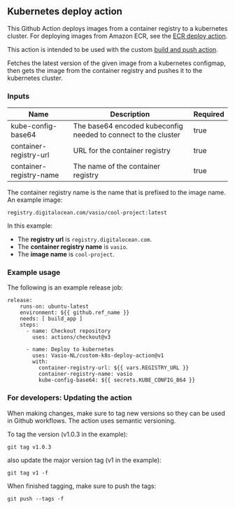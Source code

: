 ## Kubernetes deploy action

This Github Action deploys images from a container registry to a kubernetes cluster.
For deploying images from Amazon ECR, see the [ECR deploy action](https://github.com/Vasio-NL/custom-k8s-deploy-ECR-action).

This action is intended to be used with the custom [build and push action](https://github.com/Vasio-NL/custom-build-and-push-action).

Fetches the latest version of the given image from a kubernetes configmap, then gets the image from the container registry and pushes it to the kubernetes cluster.

### Inputs

| Name                    | Description | Required |
|-------------------------| --- | --- |
| kube-config-base64      | The base64 encoded kubeconfig needed to connect to the cluster | true |
| container-registry-url  | URL for the container registry | true |
| container-registry-name | The name of the container registry | true |

The container registry name is the name that is prefixed to the image name. An example image:

`registry.digitalocean.com/vasio/cool-project:latest`

In this example:
- The <b>registry url</b> is `registry.digitalocean.com`.
- The <b>container registry name</b> is `vasio`.
- The <b>image name</b> is `cool-project`.


### Example usage

The following is an example release job:

```
release:
    runs-on: ubuntu-latest
    environment: ${{ github.ref_name }}
    needs: [ build_app ]
    steps:
      - name: Checkout repository
        uses: actions/checkout@v3

      - name: Deploy to kubernetes
        uses: Vasio-NL/custom-k8s-deploy-action@v1
        with:
          container-registry-url: ${{ vars.REGISTRY_URL }}
          container-registry-name: vasio
          kube-config-base64: ${{ secrets.KUBE_CONFIG_B64 }}
```

### For developers: Updating the action
When making changes, make sure to tag new versions so they can be used in Github workflows. The action uses semantic versioning.

To tag the version (v1.0.3 in the example):

`git tag v1.0.3`

also update the major version tag (v1 in the example):

`git tag v1 -f`

When finished tagging, make sure to push the tags:

`git push --tags -f`
